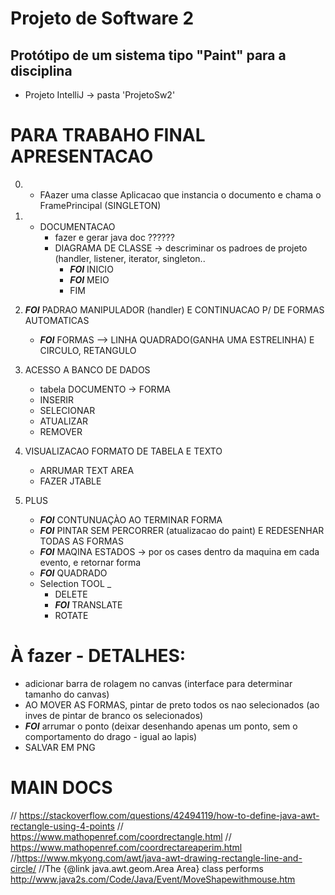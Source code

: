 # Projeto de Software 2
## Protótipo de um sistema tipo "Paint" para a disciplina

- Projeto IntelliJ -> pasta 'ProjetoSw2'





# PARA TRABAHO FINAL APRESENTACAO

0) - FAazer uma classe Aplicacao que instancia o documento e chama o FramePrincipal (SINGLETON)

1) - DOCUMENTACAO
       - fazer e gerar java doc ??????
       - DIAGRAMA DE CLASSE -> descriminar os padroes de projeto (handler, listener, iterator, singleton..
            - ***FOI*** INICIO
            - ***FOI*** MEIO
            - FIM         
    
2) ***FOI*** PADRAO MANIPULADOR (handler) E CONTINUACAO P/ DE FORMAS AUTOMATICAS
   - ***FOI*** FORMAS --> LINHA QUADRADO(GANHA UMA ESTRELINHA) E CIRCULO, RETANGULO   

3) ACESSO A BANCO DE DADOS
   - tabela DOCUMENTO -> FORMA  
    - INSERIR
    - SELECIONAR   
    - ATUALIZAR
    - REMOVER
    
4) VISUALIZACAO FORMATO DE TABELA E TEXTO
    - ARRUMAR TEXT AREA
    - FAZER JTABLE 
    
5) PLUS
    - ***FOI*** CONTUNUAÇÀO AO TERMINAR FORMA
    - ***FOI*** PINTAR SEM PERCORRER (atualizacao do paint) E REDESENHAR TODAS AS FORMAS
    - ***FOI*** MAQINA ESTADOS -> por os cases dentro da maquina em cada evento, e retornar forma
    - ***FOI*** QUADRADO
    - Selection TOOL _
        - DELETE
        - ***FOI*** TRANSLATE
        - ROTATE
    
# À fazer - DETALHES:
- adicionar barra de rolagem no canvas (interface para determinar tamanho do canvas)
- AO MOVER AS FORMAS, pintar de preto todos os nao selecionados (ao inves de pintar de branco os selecionados)
- ***FOI*** arrumar o ponto (deixar desenhando apenas um ponto, sem o comportamento do drago - igual ao lapis)
- SALVAR EM PNG 

    
    
# MAIN DOCS
//    https://stackoverflow.com/questions/42494119/how-to-define-java-awt-rectangle-using-4-points
//    https://www.mathopenref.com/coordrectangle.html
//    https://www.mathopenref.com/coordrectareaperim.html
    //https://www.mkyong.com/awt/java-awt-drawing-rectangle-line-and-circle/
    //The {@link java.awt.geom.Area Area} class performs
http://www.java2s.com/Code/Java/Event/MoveShapewithmouse.htm    


